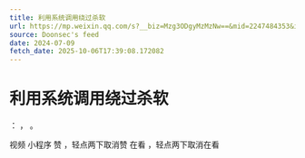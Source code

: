 ```yaml
---
title: 利用系统调用绕过杀软
url: https://mp.weixin.qq.com/s?__biz=Mzg3ODgyMzMzNw==&mid=2247484353&idx=1&sn=505dd7fdfcde01430f09acc6088a5e7d
source: Doonsec's feed
date: 2024-07-09
fetch_date: 2025-10-06T17:39:08.172082
---
```


# 利用系统调用绕过杀软

：
，
。

视频
小程序
赞
，轻点两下取消赞
在看
，轻点两下取消在看